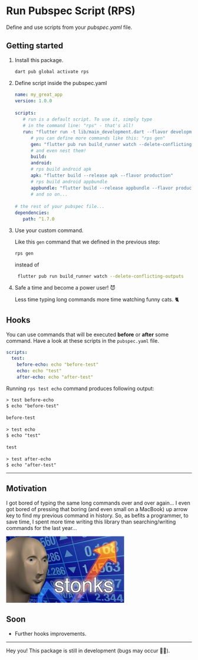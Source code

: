 # Run Pubspec Script (RPS)

Define and use scripts from your _pubspec.yaml_ file.
  

## Getting started

1. Install this package.

   ```bash
   dart pub global activate rps
   ```

2. Define script inside the pubspec.yaml

   ```yaml
   name: my_great_app
   version: 1.0.0

   scripts:
      # run is a default script. To use it, simply type
      # in the command line: "rps" - that's all!
      run: "flutter run -t lib/main_development.dart --flavor development"
         # you can define more commands like this: "rps gen"
         gen: "flutter pub run build_runner watch --delete-conflicting-outputs"
         # and even nest them!
         build:
         android:
         # rps build android apk
         apk: "flutter build --release apk --flavor production"
         # rps build android appbundle
         appbundle: "flutter build --release appbundle --flavor production"
         # and so on...

   # the rest of your pubspec file...
   dependencies:
      path: ^1.7.0
   ```

3. Use your custom command.

   Like this `gen` command that we defined in the previous step:

   ```bash
   rps gen
   ```

   instead of

   ```bash
    flutter pub run build_runner watch --delete-conflicting-outputs
   ```

4. Safe a time and become a power user! 😈

   Less time typing long commands more time watching funny cats. 🐈

## Hooks
You can use commands that will be executed **before** or **after** some command. Have a look at these scripts in the `pubspec.yaml` file.
```yaml
scripts:
  test:
    before-echo: echo "before-test"
    echo: echo "test" 
    after-echo: echo "after-test"
```
Running `rps test echo` command produces following output:
```
> test before-echo
$ echo "before-test"

before-test

> test echo
$ echo "test"

test

> test after-echo
$ echo "after-test"
```

---

## Motivation

I got bored of typing the same long commands over and over again... I even got bored of pressing that boring (and even small on a MacBook) up arrow key to find my previous command in history. So, as befits a programmer, to save time, I spent more time writing this library than searching/writing commands for the last year...

![stonks](./stonks.jpg)

## Soon

- Further hooks improvements.

___

Hey you! This package is still in development (bugs may occur 🐛😏).

